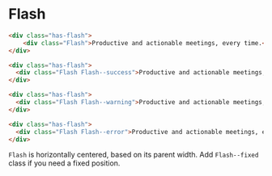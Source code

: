 # Flash

```html
<div class="has-flash">
	<div class="Flash">Productive and actionable meetings, every time.</div>
</div>
```

```html
<div class="has-flash">
  <div class="Flash Flash--success">Productive and actionable meetings, every time.</div>
</div>
```

```html
<div class="has-flash">
  <div class="Flash Flash--warning">Productive and actionable meetings, every time.</div>
</div>
```

```html
<div class="has-flash">
  <div class="Flash Flash--error">Productive and actionable meetings, every time.</div>
</div>
```

`Flash` is horizontally centered, based on its parent width. Add `Flash--fixed` class if you need a fixed position.
